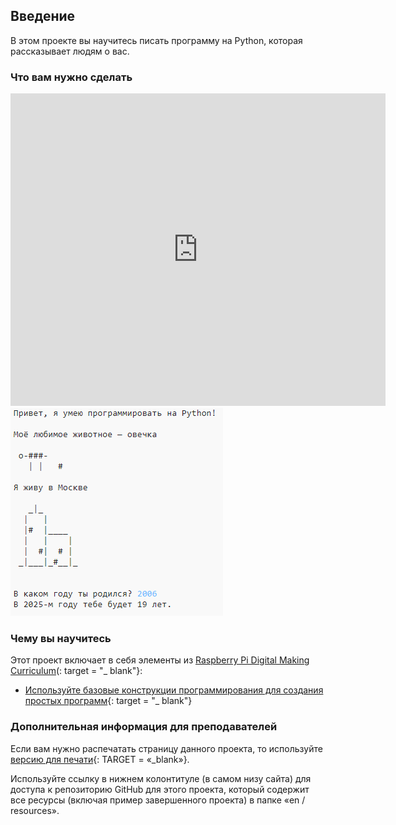 ## Введение

В этом проекте вы научитесь писать программу на Python, которая рассказывает людям о вас.

### Что вам нужно сделать

<div class="trinket">
  <iframe src="https://trinket.io/embed/python/a1f663ae0d?outputOnly=true&start=result" width="600" height="500" frameborder="0" marginwidth="0" marginheight="0" allowfullscreen>
  </iframe>
  <img src="images/me-final.png">
</div>

### Чему вы научитесь

Этот проект включает в себя элементы из [Raspberry Pi Digital Making Curriculum](http://rpf.io/curriculum)(: target = "_ blank"}:

+ [Используйте базовые конструкции программирования для создания простых программ](https://www.raspberrypi.org/curriculum/programming/creator){: target = "_ blank"}

### Дополнительная информация для преподавателей

Если вам нужно распечатать страницу данного проекта, то используйте [версию для печати](https://projects.raspberrypi.org/en/projects/about-me/print){: TARGET = «_blank»}.

Используйте ссылку в нижнем колонтитуле (в самом низу сайта) для доступа к репозиторию GitHub для этого проекта, который содержит все ресурсы (включая пример завершенного проекта) в папке «en / resources».